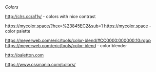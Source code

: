 *Colors*

http://clrs.cc/a11y/ - colors with nice contrast

https://mycolor.space/?hex=%23845EC2&sub=1 https://mycolor.space - color palette

https://meyerweb.com/eric/tools/color-blend/#CC0000:000000:10:rgbp https://meyerweb.com/eric/tools/color-blend - color blender

http://paletton.com

https://www.cssmania.com/colors/
